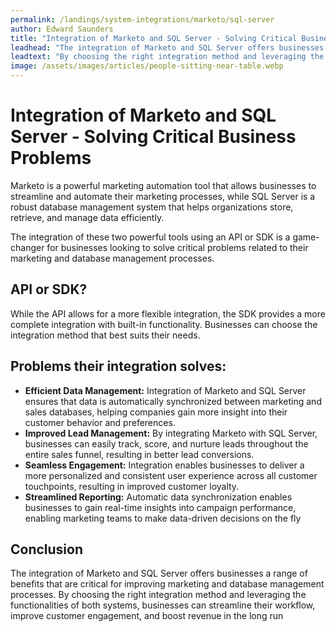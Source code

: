 ```yaml
---
permalink: /landings/system-integrations/marketo/sql-server
author: Edward Saunders
title: "Integration of Marketo and SQL Server - Solving Critical Business Problems"
leadhead: "The integration of Marketo and SQL Server offers businesses a range of benefits that are critical for improving marketing and database management processes"
leadtext: "By choosing the right integration method and leveraging the functionalities of both systems, businesses can streamline their workflow, improve customer engagement, and boost revenue in the long run"
image: /assets/images/articles/people-sitting-near-table.webp
---
```

<div class="arttext">	<h1>Integration of Marketo and SQL Server - Solving Critical Business Problems</h1>
	<p>Marketo is a powerful marketing automation tool that allows businesses to streamline and automate their marketing processes, while SQL Server is a robust database management system that helps organizations store, retrieve, and manage data efficiently.</p>
	<p>The integration of these two powerful tools using an API or SDK is a game-changer for businesses looking to solve critical problems related to their marketing and database management processes.</p>
	<h2>API or SDK?</h2>
	<p>While the API allows for a more flexible integration, the SDK provides a more complete integration with built-in functionality. Businesses can choose the integration method that best suits their needs.</p>
	<h2>Problems their integration solves:</h2>
	<ul>
		<li><strong>Efficient Data Management:</strong> Integration of Marketo and SQL Server ensures that data is automatically synchronized between marketing and sales databases, helping companies gain more insight into their customer behavior and preferences.</li>
		<li><strong>Improved Lead Management:</strong> By integrating Marketo with SQL Server, businesses can easily track, score, and nurture leads throughout the entire sales funnel, resulting in better lead conversions.</li>
		<li><strong>Seamless Engagement:</strong> Integration enables businesses to deliver a more personalized and consistent user experience across all customer touchpoints, resulting in improved customer loyalty.</li>
		<li><strong>Streamlined Reporting:</strong> Automatic data synchronization enables businesses to gain real-time insights into campaign performance, enabling marketing teams to make data-driven decisions on the fly</li>
	</ul>
	<h2>Conclusion</h2>
	<p>The integration of Marketo and SQL Server offers businesses a range of benefits that are critical for improving marketing and database management processes. By choosing the right integration method and leveraging the functionalities of both systems, businesses can streamline their workflow, improve customer engagement, and boost revenue in the long run</p>
</div>
